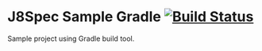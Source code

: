 J8Spec Sample Gradle [![Build Status](https://travis-ci.org/j8spec/j8spec-sample-gradle.svg?branch=master)](https://travis-ci.org/j8spec/j8spec-sample-gradle)
====================

Sample project using Gradle build tool.
